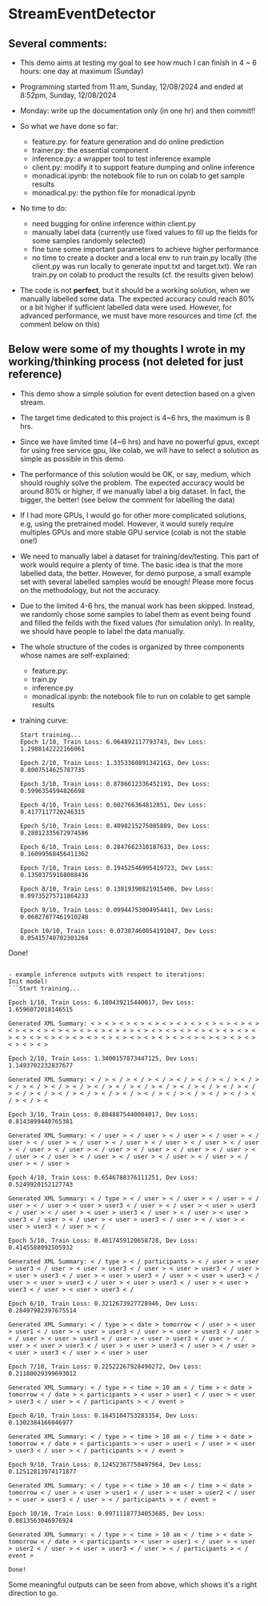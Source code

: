 # StreamEventDetector

## Several comments:

- This demo aims at testing my goal to see how much I can finish in 4 ~ 6 hours: one day at maximum (Sunday)
- Programming started from 11:am, Sunday, 12/08/2024 and ended at 8:52pm, Sunday, 12/08/2024
- Monday: write up the documentation only (in one hr) and then commit!!
- So what we have done so far:
  - feature.py: for feature generation and do online prediction 
  - trainer.py: the essential component
  - inference.py: a wrapper tool to test inference example
  - client.py: modify it to support feature dumping and online inference 
  - monadical.ipynb: the notebook file to run on colab to get sample results
  - monadical.py: the python file for monadical.ipynb

- No time to do:
  - need bugging for online inference within client.py
  - manually label data (currently use fixed values to fill up the fields for some samples randomly selected)
  - fine tune some important parameters to achieve higher performance
  - no time to create a docker and a local env to run train.py locally (the client.py was run locally to generate input.txt and target.txt). We ran train.py on colab to product the results (cf. the results given below)

- The code is not **perfect**, but it should be a working solution, when we manually labelled some data. The expected accuracy could reach 80% or a bit higher if sufficient labelled data were used. However, for advanced performance, we must have more resources and time (cf. the comment below on this) 


## Below were some of my thoughts I wrote in my working/thinking process (not deleted for just reference)

- This demo show a simple solution for event detection based on a given stream.
- The target time dedicated to this project is 4~6 hrs, the maximum is 8 hrs.
- Since we have limited time (4~6 hrs) and have no powerful gpus, except for using free service gpu, like colab, we will have to select a solution as simple as possible in this demo.
- The performance of this solution would be OK, or say, medium, which should roughly solve the problem. The expected accuracy would be around 80% or higher, if we manually label a big dataset. In fact, the bigger, the better! (see below the comment for labelling the data)
- If I had more GPUs, I would go for other more complicated solutions, e.g, using the pretrained model. However, it would surely require multiples GPUs and more stable GPU service (colab is not the stable one!)
- We need to manually label a dataset for training/dev/testing. This part of work would require a plenty of time. The basic idea is that the more labelled data, the better. However, for demo purpose, a small example set with several labelled samples would be enough! Please more focus on the methodology, but not the accuracy.
- Due to the limited 4-6 hrs, the manual work has been skipped. Instead, we randomly chose some samples to label them as event being found and filled the feilds with the fixed values (for simulation only). In reality, we should have people to label the data manually.

- The whole structure of the codes is organized by three components whose names are self-explained: 
  - feature.py: 
  - train.py
  - inference.py
  - monadical.ipynb: the notebook file to run on colable to get sample results


- training curve:
  ```Init model!
  Start training...
  Epoch 1/10, Train Loss: 6.064892117793743, Dev Loss: 1.2988142222166061

  Epoch 2/10, Train Loss: 1.3353360891342163, Dev Loss: 0.8007514625787735

  Epoch 3/10, Train Loss: 0.8786612336452191, Dev Loss: 0.5996354594826698

  Epoch 4/10, Train Loss: 0.602766364812851, Dev Loss: 0.4177117720246315

  Epoch 5/10, Train Loss: 0.4098215275085889, Dev Loss: 0.28012335672974586

  Epoch 6/10, Train Loss: 0.2847662310187633, Dev Loss: 0.16099568456411362

  Epoch 7/10, Train Loss: 0.19452546995419723, Dev Loss: 0.13503759168088436

  Epoch 8/10, Train Loss: 0.13819390821915406, Dev Loss: 0.09735275711864233

  Epoch 9/10, Train Loss: 0.09944753004954411, Dev Loss: 0.06827877461910248

  Epoch 10/10, Train Loss: 0.07387460854191047, Dev Loss: 0.05415740702301264

Done!
  ```

- example inference outputs with respect to iterations:
  Init model!
```Start training...

Epoch 1/10, Train Loss: 6.180439215440017, Dev Loss: 1.6596072018146515

Generated XML Summary: < > < > < > < > < > < > < > < > < > < > < > < > < > < > < > < > < > < > < > < > < > < > < > < > < > < > < > < > < > < > < > < > < > < > < > < > < > < > < > < > < > < > < > < > < > < > < > < > < > < >

Epoch 2/10, Train Loss: 1.3400157873447125, Dev Loss: 1.1493702232837677

Generated XML Summary: < / > < / > < / > < / > < / > < / > < / > < / > < / > < / > < / > < / > < / > < / > < / > < / > < / > < / > < / > < / > < / > < / > < / > < / > < / > < / > < / > < / > < / > < / > < / > < / > < / > <

Epoch 3/10, Train Loss: 0.8848875440084017, Dev Loss: 0.8143899440765381

Generated XML Summary: < / user > < / user > < / user > < / user > < / user > < / user > < / user > < / user > < / user > < / user > < / user > < / user > < / user > < / user > < / user > < / user > < / user > < / user > < / user > < / user > < / user > < / user > < / user > < / user > < / user >

Epoch 4/10, Train Loss: 0.6546788376111251, Dev Loss: 0.5249920152127743

Generated XML Summary: < / type > < / user > < / user > < / user > < / user > < / user > < user > user3 < / user > < / user > < user > user3 < / user > < / user > < user > user3 < / user > < / user > < user > user3 < / user > < / user > < user > user3 < / user > < / user > < user > user3 < / user > < /

Epoch 5/10, Train Loss: 0.4617459120658728, Dev Loss: 0.4145588092505932

Generated XML Summary: < / type > < / participants > < / user > < user > user3 < / user > < user > user3 < / user > < user > user3 < / user > < user > user3 < / user > < user > user3 < / user > < user > user3 < / user > < user > user3 < / user > < user > user3 < / user > < user > user3 < / user > < user > user3 < /

Epoch 6/10, Train Loss: 0.3212673927728946, Dev Loss: 0.28497982397675514

Generated XML Summary: < / type > < date > tomorrow < / user > < user > user1 < / user > < user > user3 < / user > < user > user3 < / user > < / user > < user > user3 < / user > < user > user3 < / user > < / user > < user > user3 < / user > < user > user3 < / user > < / user > < user > user3 < / user > < user > user

Epoch 7/10, Train Loss: 0.22522267928490272, Dev Loss: 0.21180029399693012

Generated XML Summary: < / type > < time > 10 am < / time > < date > tomorrow < / date > < participants > < user > user1 < / user > < user > user3 < / user > < / participants > < / event >

Epoch 8/10, Train Loss: 0.1645104753283354, Dev Loss: 0.1302384166046977

Generated XML Summary: < / type > < time > 10 am < / time > < date > tomorrow < / date > < participants > < user > user1 < / user > < user > user3 < / user > < / participants > < / event >

Epoch 9/10, Train Loss: 0.12452367750497964, Dev Loss: 0.12512813974171877

Generated XML Summary: < / type > < time > 10 am < / time > < date > tomorrow < / user > < user > user1 < / user > < user > user2 < / user > < user > user3 < / user > < / participants > < / event >

Epoch 10/10, Train Loss: 0.09711187734053685, Dev Loss: 0.0813563046976924

Generated XML Summary: < / type > < time > 10 am < / time > < date > tomorrow < / date > < participants > < user > user1 < / user > < user > user2 < / user > < user > user3 < / user > < / participants > < / event >

Done!
```
Some meaningful outputs can be seen from above, which shows it's a right direction to go.


